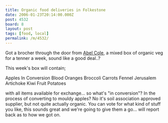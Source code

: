 ```yaml
---
title: Organic food deliveries in Folkestone
date: 2006-01-23T20:14:00.000Z
post: 4532
board: 8
layout: post
tags: [food, local]
permalink: /m/4532/
---
```

Got a brocher through the door from <a href="http://www.abel-cole.co.uk">Abel Cole</a>, a mixed box of organic veg for a tenner a week, sound like a good deal..?

This week's box will contain;

Apples In Conversion
Blood Oranges
Broccoli
Carrots
Fennel
Jerusalem Artichoke
Kiwi Fruit
Potatoes

with all items available for exchange... so what's "in conversion"? In the process of converting to mouldy apples? No it's soil association approved supplier, but not quite actually organic. You can vote for what kind of stuff you like, this sounds great and we're going to give them a go... will report back as to how we got on.

